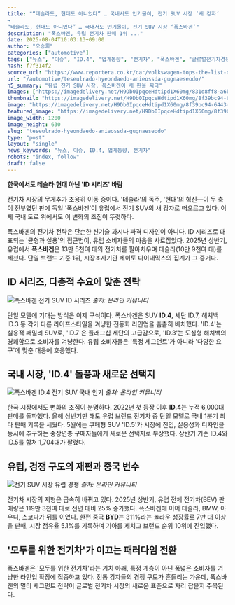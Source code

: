 ```yaml
---
title: "“테슬라도, 현대도 아니었다” … 국내서도 인기몰이, 전기 SUV 시장 ‘새 강자’  
→  
“테슬라도, 현대도 아니었다” … 국내서도 인기몰이, 전기 SUV 시장 ‘폭스바겐’"
description: "폭스바겐, 유럽 전기차 판매 1위 ..."
date: 2025-08-04T10:03:13+09:00
author: "오승희"
categories: ["automotive"]
tags: ["뉴스", "이슈", "ID.4", "업계동향", "전기차", "폭스바겐", "글로벌전기차경쟁", "SUV시장트렌드"]
hash: f7f314f2
source_url: "https://www.reportera.co.kr/car/volkswagen-tops-the-list-of-ev/"
url: "/automotive/teseulrado-hyeondaedo-anieossda-gugnaeseodo/"
h5_summary: "유럽 전기 SUV 시장, 폭스바겐이 새 판을 짜다"
images: ["https://imagedelivery.net/H9Db0IpqceHdtipd1X60mg/831d8ff8-a6bb-4a87-5720-927b59f00f00/public", "https://imagedelivery.net/H9Db0IpqceHdtipd1X60mg/167733b2-cecf-4af9-7b7a-17a9e1ed0c00/public", "https://imagedelivery.net/H9Db0IpqceHdtipd1X60mg/8f39bc94-6443-4f3f-a77e-769851192f00/public", "https://imagedelivery.net/H9Db0IpqceHdtipd1X60mg/422f790e-849d-4fb2-3d0b-b1f2f18ccf00/public"]
thumbnail: "https://imagedelivery.net/H9Db0IpqceHdtipd1X60mg/8f39bc94-6443-4f3f-a77e-769851192f00/public"
image: "https://imagedelivery.net/H9Db0IpqceHdtipd1X60mg/8f39bc94-6443-4f3f-a77e-769851192f00/public"
featured_image: "https://imagedelivery.net/H9Db0IpqceHdtipd1X60mg/8f39bc94-6443-4f3f-a77e-769851192f00/public"
image_width: 1200
image_height: 630
slug: "teseulrado-hyeondaedo-anieossda-gugnaeseodo"
type: "post"
layout: "single"
news_keywords: "뉴스, 이슈, ID.4, 업계동향, 전기차"
robots: "index, follow"
draft: false
---
```


**한국에서도 테슬라·현대 아닌 'ID 시리즈' 바람**

전기차 시장의 무게추가 조용히 이동 중이다. '테슬라'의 독주, '현대'의 혁신—이 두 축이 전부였던 판에 독일 '폭스바겐'이 유럽에서 전기 SUV의 새 강자로 떠오르고 있다. 이제 국내 도로 위에서도 이 변화의 조짐이 뚜렷하다.

폭스바겐의 전기차 전략은 단순한 신기술 과시나 파격 디자인이 아니다. ID 시리즈로 대표되는 '균형과 실용'의 접근법이, 유럽 소비자들의 마음을 사로잡았다. 2025년 상반기, 유럽에서 **폭스바겐**은 13만 5천여 대의 전기차를 팔아치우며 테슬라(10만 9천여 대)를 제쳤다. 단일 브랜드 기준 1위, 시장조사기관 제이토 다이내믹스의 집계가 그 증거다.

## ID 시리즈, 다층적 수요에 맞춘 전략

![폭스바겐 전기 SUV ID 시리즈](https://imagedelivery.net/H9Db0IpqceHdtipd1X60mg/167733b2-cecf-4af9-7b7a-17a9e1ed0c00/public)
*출처: 온라인 커뮤니티*


단일 모델에 기대는 방식은 이제 구식이다. 폭스바겐은 SUV **ID.4**, 세단 ID.7, 해치백 ID.3 등 각기 다른 라이프스타일을 겨냥한 전동화 라인업을 촘촘히 배치했다. 'ID.4'는 실용적 패밀리 SUV로, 'ID.7'은 플래그십 세단의 고급감으로, 'ID.3'는 도심형 해치백의 경쾌함으로 소비자를 겨냥한다. 유럽 소비자들은 '특정 세그먼트'가 아니라 '다양한 요구'에 맞춘 대응에 호응했다.

## 국내 시장, 'ID.4' 돌풍과 새로운 선택지

![폭스바겐 ID.4 전기 SUV 국내 인기](https://imagedelivery.net/H9Db0IpqceHdtipd1X60mg/831d8ff8-a6bb-4a87-5720-927b59f00f00/public)
*출처: 온라인 커뮤니티*


한국 시장에서도 변화의 조짐이 분명하다. 2022년 첫 등장 이후 **ID.4**는 누적 6,000대 판매를 돌파했다. 올해 상반기만 해도 유럽 브랜드 전기차 중 단일 모델로 국내 1분기 최다 판매 기록을 세웠다. 5월에는 쿠페형 SUV 'ID.5'가 시장에 진입, 실용성과 디자인을 동시에 추구하는 중장년층 구매자들에게 새로운 선택지로 부상했다. 상반기 기준 ID.4와 ID.5를 합쳐 1,704대가 팔렸다.

## 유럽, 경쟁 구도의 재편과 중국 변수

![전기 SUV 시장 유럽 경쟁](https://imagedelivery.net/H9Db0IpqceHdtipd1X60mg/422f790e-849d-4fb2-3d0b-b1f2f18ccf00/public)
*출처: 온라인 커뮤니티*


전기차 시장의 지형은 급속히 바뀌고 있다. 2025년 상반기, 유럽 전체 전기차(BEV) 판매량은 119만 3천여 대로 전년 대비 25% 증가했다. 폭스바겐에 이어 테슬라, BMW, 아우디, 스코다가 뒤를 이었다. 한편 중국 **BYD**는 311%라는 놀라운 성장률로 7만 대 이상을 판매, 시장 점유율 5.1%를 기록하며 기아를 제치고 브랜드 순위 10위에 진입했다.

## '모두를 위한 전기차'가 이끄는 패러다임 전환

폭스바겐은 '모두를 위한 전기차'라는 기치 아래, 특정 계층이 아닌 폭넓은 소비자를 겨냥한 라인업 확장에 집중하고 있다. 전통 강자들의 경쟁 구도가 흔들리는 가운데, 폭스바겐의 멀티 세그먼트 전략이 글로벌 전기차 시장의 새로운 표준으로 자리 잡을지 주목된다.
